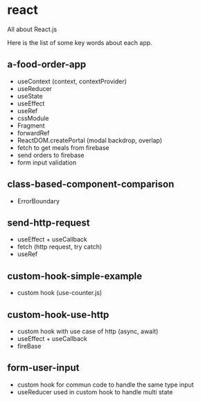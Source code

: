 # react
All about React.js

Here is the list of some key words about each app.

## a-food-order-app

* useContext (context, contextProvider)
* useReducer
* useState
* useEffect
* useRef
* cssModule
* Fragment
* forwardRef
* ReactDOM.createPortal (modal backdrop, overlap)
* fetch to get meals from firebase
* send orders to firebase
* form input validation

## class-based-component-comparison

* ErrorBoundary

## send-http-request

* useEffect + useCallback
* fetch (http request, try catch)
* useRef

## custom-hook-simple-example

* custom hook (use-counter.js)

## custom-hook-use-http

* custom hook with use case of http (async, await)
* useEffect + useCallback
* fireBase

## form-user-input

* custom hook for commun code to handle the same type input
* useReducer used in custom hook to handle multi state
